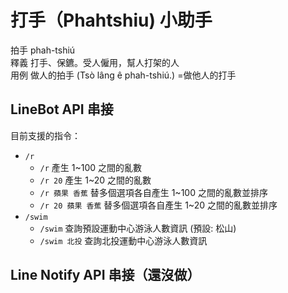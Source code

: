 # 打手（Phahtshiu) 小助手

拍手 phah-tshiú<br/>
釋義 打手、保鑣。受人僱用，幫人打架的人<br/>
用例 做人的拍手 (Tsò lâng ê phah-tshiú.) =做他人的打手

## LineBot API 串接

目前支援的指令：

- `/r`
  - `/r` 產生 1~100 之間的亂數
  - `/r 20` 產生 1~20 之間的亂數
  - `/r 蘋果 香蕉` 替多個選項各自產生 1~100 之間的亂數並排序
  - `/r 20 蘋果 香蕉` 替多個選項各自產生 1~20 之間的亂數並排序
- `/swim`
  - `/swim` 查詢預設運動中心游泳人數資訊 (預設: 松山)
  - `/swim 北投` 查詢北投運動中心游泳人數資訊

## Line Notify API 串接（還沒做）